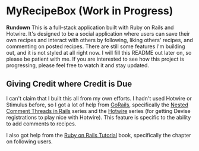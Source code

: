 # MyRecipeBox (Work in Progress)

**Rundown** This is a full-stack application built with Ruby on Rails and Hotwire. It's designed to be a social application where users can save their own recipes and interact with others by following, liking others' recipes, and commenting on posted recipes. There are still some features I'm building out, and it is not styled at all right now. I will fill this README out later on, so please be patient with me. If you are interested to see how this project is progressing, please feel free to watch it and stay updated.

## Giving Credit where Credit is Due

I can't claim that I built this all from my own efforts. I hadn't used Hotwire or Stimulus before, so I got a lot of help from [GoRails](https://gorails.com/), specifically the [Nested Comment Threads in Rails](https://gorails.com/series/nested-comment-threads-in-rails) series and the [Hotwire](https://gorails.com/series/hotwire-rails) series (for getting Devise registrations to play nice with Hotwire). This feature is specific to the ability to add comments to recipes.

I also got help from the [Ruby on Rails Tutorial](https://www.railstutorial.org/) book, specifically the chapter on following users. 


